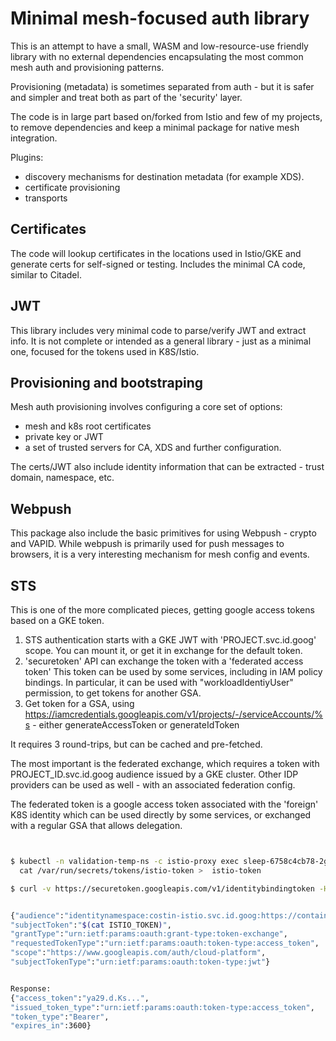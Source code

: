 # Minimal mesh-focused auth library

This is an attempt to have a small, WASM and low-resource-use friendly library with no
external dependencies encapsulating the most common mesh auth and provisioning patterns.

Provisioning (metadata) is sometimes separated from auth - but it is safer and simpler
and treat both as part of the 'security' layer.

The code is in large part based on/forked from Istio and few of my projects, to remove dependencies and keep a minimal
package for native mesh integration.

Plugins:

- discovery mechanisms for destination metadata (for example XDS).
- certificate provisioning
- transports

## Certificates

The code will lookup certificates in the locations used in Istio/GKE and
generate certs for self-signed or testing. Includes the minimal CA
code, similar to Citadel.

## JWT

This library includes very minimal code to parse/verify JWT and extract info.
It is not complete or intended as a general library - just as a minimal one,
focused for the tokens used in K8S/Istio.

## Provisioning and bootstraping

Mesh auth provisioning involves configuring a core set of options:

- mesh and k8s root certificates
- private key or JWT
- a set of trusted servers for CA, XDS and further configuration.

The certs/JWT also include identity information that can be extracted - trust domain, namespace, etc.

## Webpush

This package also include the basic primitives for using Webpush - crypto and VAPID. While webpush is primarily
used for push messages to browsers, it is a very interesting mechanism for mesh config and events.

## STS

This is one of the more complicated pieces, getting google access tokens based on a
GKE token.

1. STS authentication starts with a GKE JWT with 'PROJECT.svc.id.goog' scope. You can mount it,
   or get it in exchange for the default token.
2. 'securetoken' API can exchange the token with a 'federated access token'
   This token can be used by some services, including in IAM policy bindings.
   In particular, it can be used with "workloadIdentiyUser" permission, to get tokens
   for another GSA.
3. Get token for a GSA, using https://iamcredentials.googleapis.com/v1/projects/-/serviceAccounts/%s -
   either generateAccessToken or generateIdToken

It requires 3 round-trips, but can be cached and pre-fetched.

The most important is the federated exchange, which requires a token with
PROJECT_ID.svc.id.goog audience issued by a GKE cluster. Other IDP providers can
be used as well - with an associated federation config.

The federated token is a google access token associated with the 'foreign' K8S identity
which can be used directly by some services, or exchanged with a regular GSA that allows
delegation.

```bash


$ kubectl -n validation-temp-ns -c istio-proxy exec sleep-6758c4cb78-2gtpp -- \
  cat /var/run/secrets/tokens/istio-token >  istio-token

$ curl -v https://securetoken.googleapis.com/v1/identitybindingtoken -HContent-Type:application/json -d @exch.json


{"audience":"identitynamespace:costin-istio.svc.id.goog:https://container.googleapis.com/v1/projects/costin-istio/locations/us-west1-c/clusters/istio-test",
"subjectToken":"$(cat ISTIO_TOKEN)",
"grantType":"urn:ietf:params:oauth:grant-type:token-exchange",
"requestedTokenType":"urn:ietf:params:oauth:token-type:access_token",
"scope":"https://www.googleapis.com/auth/cloud-platform",
"subjectTokenType":"urn:ietf:params:oauth:token-type:jwt"}


Response:
{"access_token":"ya29.d.Ks...",
"issued_token_type":"urn:ietf:params:oauth:token-type:access_token",
"token_type":"Bearer",
"expires_in":3600}



```
